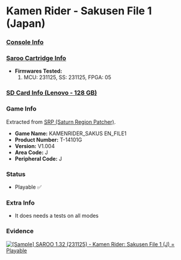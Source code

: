 # Kamen Rider - Sakusen File 1 (Japan)

### [Console Info](../../../../../Info/Consoles/VA13/README.md)

### [Saroo Cartridge Info](../../../../../Info/Cartridges/RetroGameParadiseStore/1.32F/README.md)

- <b>Firmwares Tested:</b>
  1. MCU: 231125, SS: 231125, FPGA: 05

### [SD Card Info (Lenovo - 128 GB)](../../../../../Info/SdCards/Lenovo/128GB/fat32/README.md)

### Game Info

Extracted from [SRP (Saturn Region Patcher)](https://segaxtreme.net/resources/saturn-region-patcher.81/download).

- <b>Game Name:</b> KAMENRIDER_SAKUS EN_FILE1
- <b>Product Number:</b> T-14101G
- <b>Version:</b> V1.004
- <b>Area Code:</b> J
- <b>Peripheral Code:</b> J

### Status

- Playable :white_check_mark:

### Extra Info

- It does needs a tests on all modes

### Evidence

[![[Sample] SAROO 1.32 (231125) - Kamen Rider: Sakusen File 1 (J) = Playable](https://img.youtube.com/vi/23Qpt_Me2ig/0.jpg)](https://www.youtube.com/watch?v=23Qpt_Me2ig)
